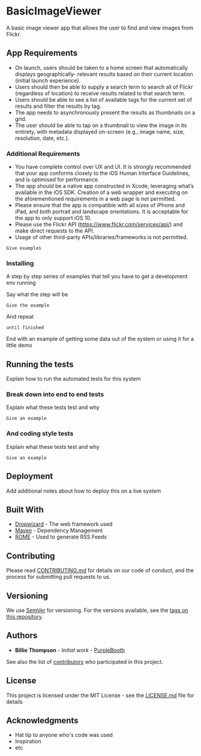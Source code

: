 # BasicImageViewer

A basic image viewer app that allows the user to find and view images from Flickr.

## App Requirements

* On launch, users should be taken to a home screen that automatically displays geographically- relevant results based on their current location (initial launch experience).
* Users should then be able to supply a search term to search all of Flickr (regardless of location) to receive results related to that search term.
* Users should be able to see a list of available tags for the current set of results and filter the results by tag.
* The app needs to asynchronously present the results as thumbnails on a grid.
* The user should be able to tap on a thumbnail to view the image in its entirety, with metadata
displayed on-screen (e.g., image name, size, resolution, date, etc.).

### Additional Requirements

* You have complete control over UX and UI. It is strongly recommended that your app conforms closely to the iOS Human Interface Guidelines, and is optimised for performance.
* The app should be a native app constructed in Xcode, leveraging what’s available in the iOS SDK. Creation of a web wrapper and executing on the aforementioned requirements in a web page is not permitted.
* Please ensure that the app is compatible with all sizes of iPhone and iPad, and both portrait and landscape orientations. It is acceptable for the app to only support iOS 10.
* Please use the Flickr API (https://www.flickr.com/services/api/) and make direct requests to the API.
* Usage of other third-party APIs/libraries/frameworks is not permitted.

```
Give examples
```

### Installing

A step by step series of examples that tell you have to get a development env running

Say what the step will be

```
Give the example
```

And repeat

```
until finished
```

End with an example of getting some data out of the system or using it for a little demo

## Running the tests

Explain how to run the automated tests for this system

### Break down into end to end tests

Explain what these tests test and why

```
Give an example
```

### And coding style tests

Explain what these tests test and why

```
Give an example
```

## Deployment

Add additional notes about how to deploy this on a live system

## Built With

* [Dropwizard](http://www.dropwizard.io/1.0.2/docs/) - The web framework used
* [Maven](https://maven.apache.org/) - Dependency Management
* [ROME](https://rometools.github.io/rome/) - Used to generate RSS Feeds

## Contributing

Please read [CONTRIBUTING.md](https://gist.github.com/PurpleBooth/b24679402957c63ec426) for details on our code of conduct, and the process for submitting pull requests to us.

## Versioning

We use [SemVer](http://semver.org/) for versioning. For the versions available, see the [tags on this repository](https://github.com/your/project/tags). 

## Authors

* **Billie Thompson** - *Initial work* - [PurpleBooth](https://github.com/PurpleBooth)

See also the list of [contributors](https://github.com/your/project/contributors) who participated in this project.

## License

This project is licensed under the MIT License - see the [LICENSE.md](LICENSE.md) file for details

## Acknowledgments

* Hat tip to anyone who's code was used
* Inspiration
* etc
